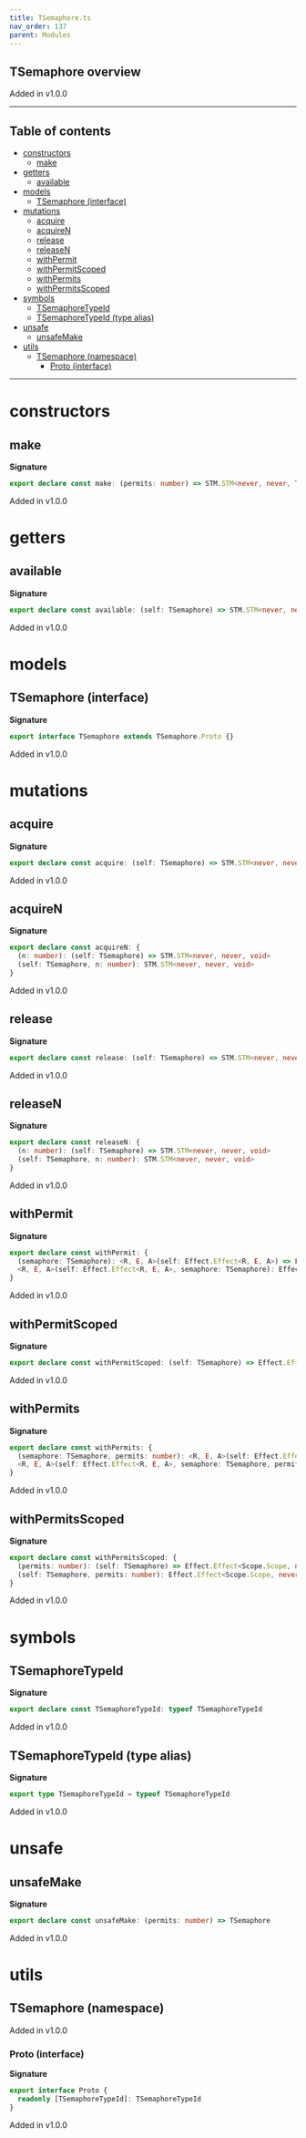 ```yaml
---
title: TSemaphore.ts
nav_order: 137
parent: Modules
---
```


## TSemaphore overview

Added in v1.0.0

---

<h2 class="text-delta">Table of contents</h2>

- [constructors](#constructors)
  - [make](#make)
- [getters](#getters)
  - [available](#available)
- [models](#models)
  - [TSemaphore (interface)](#tsemaphore-interface)
- [mutations](#mutations)
  - [acquire](#acquire)
  - [acquireN](#acquiren)
  - [release](#release)
  - [releaseN](#releasen)
  - [withPermit](#withpermit)
  - [withPermitScoped](#withpermitscoped)
  - [withPermits](#withpermits)
  - [withPermitsScoped](#withpermitsscoped)
- [symbols](#symbols)
  - [TSemaphoreTypeId](#tsemaphoretypeid)
  - [TSemaphoreTypeId (type alias)](#tsemaphoretypeid-type-alias)
- [unsafe](#unsafe)
  - [unsafeMake](#unsafemake)
- [utils](#utils)
  - [TSemaphore (namespace)](#tsemaphore-namespace)
    - [Proto (interface)](#proto-interface)

---

# constructors

## make

**Signature**

```ts
export declare const make: (permits: number) => STM.STM<never, never, TSemaphore>
```

Added in v1.0.0

# getters

## available

**Signature**

```ts
export declare const available: (self: TSemaphore) => STM.STM<never, never, number>
```

Added in v1.0.0

# models

## TSemaphore (interface)

**Signature**

```ts
export interface TSemaphore extends TSemaphore.Proto {}
```

Added in v1.0.0

# mutations

## acquire

**Signature**

```ts
export declare const acquire: (self: TSemaphore) => STM.STM<never, never, void>
```

Added in v1.0.0

## acquireN

**Signature**

```ts
export declare const acquireN: {
  (n: number): (self: TSemaphore) => STM.STM<never, never, void>
  (self: TSemaphore, n: number): STM.STM<never, never, void>
}
```

Added in v1.0.0

## release

**Signature**

```ts
export declare const release: (self: TSemaphore) => STM.STM<never, never, void>
```

Added in v1.0.0

## releaseN

**Signature**

```ts
export declare const releaseN: {
  (n: number): (self: TSemaphore) => STM.STM<never, never, void>
  (self: TSemaphore, n: number): STM.STM<never, never, void>
}
```

Added in v1.0.0

## withPermit

**Signature**

```ts
export declare const withPermit: {
  (semaphore: TSemaphore): <R, E, A>(self: Effect.Effect<R, E, A>) => Effect.Effect<R, E, A>
  <R, E, A>(self: Effect.Effect<R, E, A>, semaphore: TSemaphore): Effect.Effect<R, E, A>
}
```

Added in v1.0.0

## withPermitScoped

**Signature**

```ts
export declare const withPermitScoped: (self: TSemaphore) => Effect.Effect<Scope.Scope, never, void>
```

Added in v1.0.0

## withPermits

**Signature**

```ts
export declare const withPermits: {
  (semaphore: TSemaphore, permits: number): <R, E, A>(self: Effect.Effect<R, E, A>) => Effect.Effect<R, E, A>
  <R, E, A>(self: Effect.Effect<R, E, A>, semaphore: TSemaphore, permits: number): Effect.Effect<R, E, A>
}
```

Added in v1.0.0

## withPermitsScoped

**Signature**

```ts
export declare const withPermitsScoped: {
  (permits: number): (self: TSemaphore) => Effect.Effect<Scope.Scope, never, void>
  (self: TSemaphore, permits: number): Effect.Effect<Scope.Scope, never, void>
}
```

Added in v1.0.0

# symbols

## TSemaphoreTypeId

**Signature**

```ts
export declare const TSemaphoreTypeId: typeof TSemaphoreTypeId
```

Added in v1.0.0

## TSemaphoreTypeId (type alias)

**Signature**

```ts
export type TSemaphoreTypeId = typeof TSemaphoreTypeId
```

Added in v1.0.0

# unsafe

## unsafeMake

**Signature**

```ts
export declare const unsafeMake: (permits: number) => TSemaphore
```

Added in v1.0.0

# utils

## TSemaphore (namespace)

Added in v1.0.0

### Proto (interface)

**Signature**

```ts
export interface Proto {
  readonly [TSemaphoreTypeId]: TSemaphoreTypeId
}
```

Added in v1.0.0
